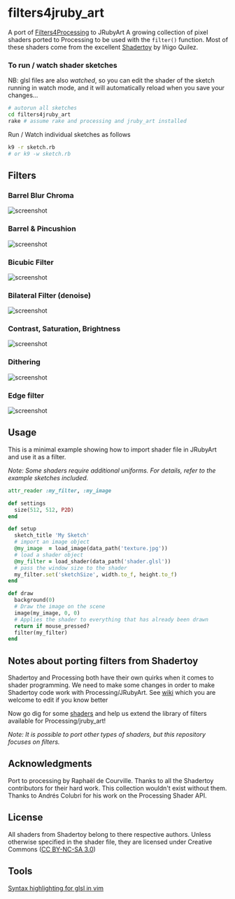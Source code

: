 filters4jruby_art
==================
A port of [Filters4Processing][] to JRubyArt
A growing collection of pixel shaders ported to Processing to be used with the `filter()` function. Most of these shaders come from the excellent [Shadertoy](https://www.shadertoy.com) by Iñigo Quilez.

### To run / watch shader sketches
NB: glsl files are also _watched_, so you can edit the shader of the sketch running in
watch mode, and it will automatically reload when you save your changes...
```bash
# autorun all sketches
cd filters4jruby_art
rake # assume rake and processing and jruby_art installed
```
Run / Watch individual sketches as follows
```bash
k9 -r sketch.rb 
# or k9 -w sketch.rb
```

## Filters

### Barrel Blur Chroma
![screenshot](https://github.com/SableRaf/Filters4Processing/blob/master/screenshots/BarrelBlurChroma.jpg)

### Barrel & Pincushion
![screenshot](https://github.com/SableRaf/Filters4Processing/blob/master/screenshots/BarrelPincushion.png)

### Bicubic Filter
![screenshot](https://github.com/SableRaf/Filters4Processing/blob/master/screenshots/Bicubic.jpg)

### Bilateral Filter (denoise)
![screenshot](https://github.com/SableRaf/Filters4Processing/blob/master/screenshots/Bilateral.jpg)

### Contrast, Saturation, Brightness
![screenshot](https://github.com/SableRaf/Filters4Processing/blob/master/screenshots/ConSatBri.jpg)

### Dithering
![screenshot](https://github.com/SableRaf/Filters4Processing/blob/master/screenshots/Dithering.jpg)

### Edge filter
![screenshot](https://github.com/SableRaf/Filters4Processing/blob/master/screenshots/Edge.jpg)

## Usage

This is a minimal example showing how to import shader file in JRubyArt and use it as a filter.

*Note: Some shaders require additional uniforms. For details, refer to the example sketches included.*

```ruby
attr_reader :my_filter, :my_image

def settings
  size(512, 512, P2D)
end

def setup
  sketch_title 'My Sketch'
  # import an image object
  @my_image  = load_image(data_path('texture.jpg'))
  # load a shader object
  @my_filter = load_shader(data_path('shader.glsl'))
  # pass the window size to the shader
  my_filter.set('sketchSize', width.to_f, height.to_f)
end

def draw
  background(0)
  # Draw the image on the scene
  image(my_image, 0, 0)
  # Applies the shader to everything that has already been drawn
  return if mouse_pressed?
  filter(my_filter)
end
```

## Notes about porting filters from Shadertoy

Shadertoy and Processing both have their own quirks when it comes to shader programming. We need to make some changes in order to make Shadertoy code work with Processing/JRubyArt. See [wiki](https://github.com/ruby-processing/filters4jruby_art/wiki) which you are welcome to edit if you know better

Now go dig for some [shaders](https://www.shadertoy.com/results?query=filter) and help us extend the library of filters available for Processing/jruby_art!

*Note: It is possible to port other types of shaders, but this repository focuses on filters.*

## Acknowledgments
Port to processing by Raphaël de Courville.
Thanks to all the Shadertoy contributors for their hard work. This collection wouldn't exist without them. Thanks to Andr&eacute;s Colubri for his work on the Processing Shader API.

## License
All shaders from Shadertoy belong to there respective authors. Unless otherwise specified in the shader file, they are licensed under Creative Commons ([CC BY-NC-SA 3.0](http://creativecommons.org/licenses/by-nc-sa/3.0/deed.en_US))

## Tools
[Syntax highlighting for glsl in vim](https://github.com/beyondmarc/glsl.vim)

[Filters4Processing]:https://github.com/SableRaf/Filters4Processing
